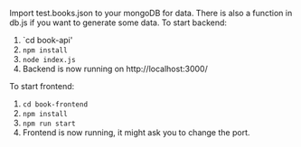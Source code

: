 Import test.books.json to your mongoDB for data. There is also a function in db.js if you want to generate some data.
To start backend:

1. `cd book-api'
2. `npm install`
3. `node index.js`
4. Backend is now running on http://localhost:3000/

To start frontend:

1. `cd book-frontend`
2. `npm install`
3. `npm run start`
4. Frontend is now running, it might ask you to change the port.
